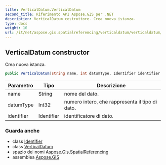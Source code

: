 ```yaml
---
title: VerticalDatum.VerticalDatum
second_title: Riferimento API Aspose.GIS per .NET
description: VerticalDatum costruttore. Crea nuova istanza.
type: docs
weight: 10
url: /it/net/aspose.gis.spatialreferencing/verticaldatum/verticaldatum/
---
```

## VerticalDatum constructor

Crea nuova istanza.

```csharp
public VerticalDatum(string name, int datumType, Identifier identifier = null)
```

| Parametro | Tipo | Descrizione |
| --- | --- | --- |
| name | String | nome del dato. |
| datumType | Int32 | numero intero, che rappresenta il tipo di dato. |
| identifier | Identifier | identificatore di dato. |

### Guarda anche

* class [Identifier](../../identifier/)
* class [VerticalDatum](../)
* spazio dei nomi [Aspose.Gis.SpatialReferencing](../../verticaldatum/)
* assemblea [Aspose.GIS](../../../)


